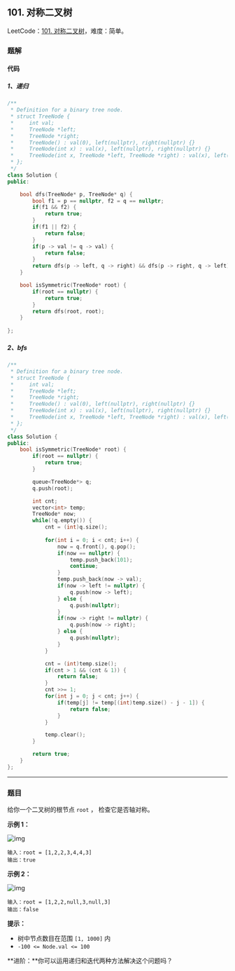 ## 101. 对称二叉树

LeetCode：[101. 对称二叉树](https://leetcode.cn/problems/symmetric-tree/)，难度：简单。

### 题解

#### 代码

##### 1、递归

```c++
/**
 * Definition for a binary tree node.
 * struct TreeNode {
 *     int val;
 *     TreeNode *left;
 *     TreeNode *right;
 *     TreeNode() : val(0), left(nullptr), right(nullptr) {}
 *     TreeNode(int x) : val(x), left(nullptr), right(nullptr) {}
 *     TreeNode(int x, TreeNode *left, TreeNode *right) : val(x), left(left), right(right) {}
 * };
 */
class Solution {
public:

    bool dfs(TreeNode* p, TreeNode* q) {
        bool f1 = p == nullptr, f2 = q == nullptr;
        if(f1 && f2) {
            return true;
        }
        if(f1 || f2) {
            return false;
        }
        if(p -> val != q -> val) {
            return false;
        }
        return dfs(p -> left, q -> right) && dfs(p -> right, q -> left);
    }

    bool isSymmetric(TreeNode* root) {
        if(root == nullptr) {
            return true;
        }
        return dfs(root, root);
    }
    
};
```

##### 2、bfs

```c++
/**
 * Definition for a binary tree node.
 * struct TreeNode {
 *     int val;
 *     TreeNode *left;
 *     TreeNode *right;
 *     TreeNode() : val(0), left(nullptr), right(nullptr) {}
 *     TreeNode(int x) : val(x), left(nullptr), right(nullptr) {}
 *     TreeNode(int x, TreeNode *left, TreeNode *right) : val(x), left(left), right(right) {}
 * };
 */
class Solution {
public:
    bool isSymmetric(TreeNode* root) {
        if(root == nullptr) {
            return true;
        }

        queue<TreeNode*> q;
        q.push(root);

        int cnt;
        vector<int> temp;
        TreeNode* now;
        while(!q.empty()) {
            cnt = (int)q.size();
            
            for(int i = 0; i < cnt; i++) {
                now = q.front(), q.pop();
                if(now == nullptr) {
                    temp.push_back(101);
                    continue;
                }
                temp.push_back(now -> val);
                if(now -> left != nullptr) {
                    q.push(now -> left);
                } else {
                    q.push(nullptr);
                }
                if(now -> right != nullptr) {
                    q.push(now -> right);
                } else {
                    q.push(nullptr);
                }
            }

            cnt = (int)temp.size();
            if(cnt > 1 && (cnt & 1)) {
                return false;
            }
            cnt >>= 1;
            for(int j = 0; j < cnt; j++) {
                if(temp[j] != temp[(int)temp.size() - j - 1]) {
                    return false;
                }
            }

            temp.clear();
        }

        return true;
    }
};
```



---



### 题目

给你一个二叉树的根节点 `root` ， 检查它是否轴对称。

 

**示例 1：**

![img](https://gitee.com/xwl66/leetcode/raw/master/image/101-symtree1.jpg)

```
输入：root = [1,2,2,3,4,4,3]
输出：true
```

**示例 2：**

![img](https://gitee.com/xwl66/leetcode/raw/master/image/101-symtree2.jpg)

```
输入：root = [1,2,2,null,3,null,3]
输出：false
```

 

**提示：**

- 树中节点数目在范围 `[1, 1000]` 内
- `-100 <= Node.val <= 100`

 

**进阶：**你可以运用递归和迭代两种方法解决这个问题吗？


